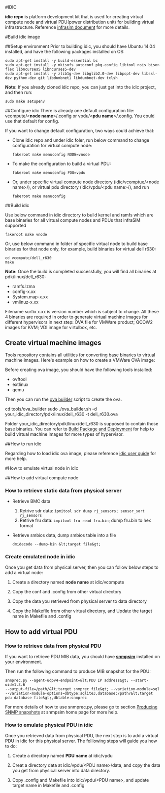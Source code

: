 #IDIC

**idic repo** is platform development kit that is used for creating virtual compute node and virtual PDU(power distribution unit) for building virtual infrastructure. Reference [infrasim document](http://infrasim.readthedocs.org/) for more details.

#Build idic image

##Setup environment
Prior to building idic, you should have Ubuntu 14.04 installed, and have the following packages installed on OS: 

    sudo apt-get install -y build-essential bc
    sudo apt-get install -y mkisofs autoconf pkg-config libtool nsis bison flex libncurses5 libncurses5-dev 
    sudo apt-get install -y zlib1g-dev libglib2.0-dev libpopt-dev libssl-dev python-dev git libdumbnet1 libdumbnet-dev tclsh

**Note:** If you already cloned idic repo, you can just get into the idic project, and then run:

    sudo make setupenv

##Configure idic
There is already one default configuration file: vcompute/&lt;**node name**&gt;/.config or vpdu/&lt;**pdu name**&gt;/.config. You could use that default for config.

If you want to change default configuration, two ways could achieve that:

* Clone idic repo and under idic foler, run below command to change configuration for virtual compute node:

    `fakeroot make menuconfig NODE=vnode`

* To make the configuration to build a virtual PDU:

    `fakeroot make menuconfig PDU=vpdu`

* Or, under specific virtual compute node directory (idic/vcomptue/&lt;node name&gt;/), or virtual pdu directory (idic/vpdu/&lt;pdu name&gt;/), and run

    `fakeroot make menuconfig`

##Build idic

  Use below command in idic directory to build kernel and ramfs which are base binaries for all virtual compute nodes and PDUs that infraSIM supported 

    fakeroot make vnode
  
Or, use below command in folder of specific virtual node to build base binaries for that node only, for example, build binaries for virtual dell r630:
  
    cd vcompute/dell_r630
    make 

**Note:** Once the build is completed successfully, you will find all binaries at pdk/linux/dell_r630:

* ramfs.lzma
* config-x.xx
* System.map-x.xx
* vmlinuz-x.xx

Filename surfix x.xx is version number which is subject to change. All these 4 binaries are required in order to generate virtual machine images for different hypervisors in next step: OVA file for VMWare product; QCOW2 images for KVM; VDI image for virtulbox, etc.

## Create virtual machine images 

Tools repository contains all utilities for converting base binaries to virtual machine images. Here's example on how to create a VMWare OVA image:

Before creating ova image, you should have the following tools installed:

* ovftool
* extlinux
* qemu

Then you can run the [ova builder](https://github.com/InfraSIM/tools/tree/master/ova_builder) script to create the ova.

   cd tools/ova_builder
   sudo ./ova_builder.sh -d your_idic_directory/pdk/linux/dell_r630 -t dell_r630.ova
 
 
Folder your_idic_directory/pdk/linux/dell_r630 is supposed to contain those base binaries. You can refer to [Build Package and Deployment](http://infrasim.readthedocs.org/en/latest/builddeploy.html) for help to build virtual machine images for more types of hypervisor.


##How to run idic

Regarding how to load idic ova image, please reference [idic user guide](http://infrasim.readthedocs.org/en/latest/userguide.html) for more help.

#How to emulate virtual node in idic

##How to add virtual compute node

### How to retrieve static data from physical server

* Retrieve BMC data

    1. Retrive sdr data: `ipmitool sdr dump rj_sensors; sensor_sort rj_sensors`
    2. Retrive fru data: `impitool fru read fru.bin`; dump fru.bin to hex format


* Retrieve smbios data, dump smbios table into a file 

    `dmidecode --dump-bin &lt;target file&gt;`

### Create emulated node in idic

Once you get data from physical server, then you can follow below steps to add a virtual node:

1. Create a directory named **node name** at idic/vcompute

2. Copy the conf and .config from other virtual directory

3. Copy the data you retrieved from physical server to data directory

4. Copy the Makefile from other virtual directory, and Update the target name in Makefile and .config

## How to add virtual PDU

### How to retrieve data from physical PDU

If you want to retrieve PDU MIB data, you should have [**snmpsim**](http://snmpsim.sourceforge.net/) installed on your environment.

Then run the following command to produce MIB snapshot for the PDU:
```
snmprec.py --agent-udpv4-endpoint=&lt;PDU IP address&gt; --start-oid=1.3.6 
--output-file=/path/&lt;target snmprec file&gt; --variation-module=sql 
--variation-module-options=dbtype:sqlite3,database:/path/&lt;target pdu database file&gt;,dbtable:snmprec
```

For more details of how to use snmprec.py, please go to section [Producing SNMP snapshots](http://snmpsim.sourceforge.net/snapshotting.html) at snmpsim home page for more help.


### How to emulate physical PDU in idic

Once you retrieved data from physical PDU, the next step is to add a virtual PDU in idic for this physical server. The folllowing steps will guide you how to do:

1. Create a directory named **PDU name** at idic/vpdu

2. Creat a directory data at idic/vpdu/&lt;PDU name&gt;/data, and copy the data you get from physical server into data directory.

3. Copy .config and Makefile into idic/vpdu/&lt;PDU name&gt;, and update target name in Makefile and .config
